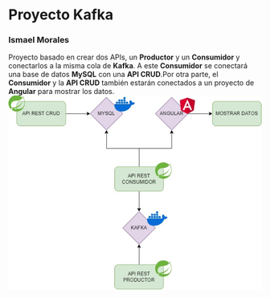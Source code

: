 <h1>Proyecto Kafka</h1>
<h3> Ismael Morales</h3>
Proyecto basado en crear dos APIs, un <b>Productor</b> y un <b>Consumidor</b> y conectarlos a la misma cola de <b>Kafka</b>. A este <b>Consumidor</b>
se conectará una base de datos <b>MySQL</b> con una <b>API CRUD</b>.Por otra parte, el <b>Consumidor</b> y la <b>API CRUD</b> también estarán conectados a un proyecto de <b>Angular</b>
para mostrar los datos.
<img alt="DiagramaKafka" src="README/DiagramaKafka.jpg">
